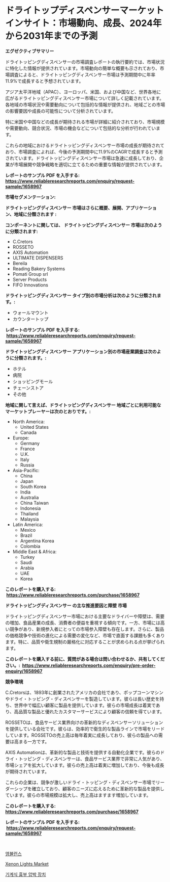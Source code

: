 <p><h1>ドライトップディスペンサーマーケットインサイト：市場動向、成長、2024年から2031年までの予測</h1></p><p><strong>エグゼクティブサマリー</strong></p>
<p><p>ドライトッピングディスペンサーの市場調査レポートの執行要約では、市場状況に特化した情報が提供されています。市場動向の簡単な概要も示されており、市場調査によると、ドライトッピングディスペンサー市場は予測期間中に年率11.9%で成長すると予想されています。</p><p>アジア太平洋地域（APAC）、ヨーロッパ、米国、および中国など、世界各地に広がるドライトッピングディスペンサー市場について詳しく記載されています。各地域の市場状況や需要動向について包括的な情報が提供され、地域ごとの市場の影響要因や成長の可能性について分析されています。</p><p>特に米国や中国などの成長が期待される市場が詳細に紹介されており、市場規模や需要動向、競合状況、市場の機会などについて包括的な分析が行われています。</p><p>これらの地域におけるドライトッピングディスペンサー市場の成長が期待されており、市場調査によれば、今後の予測期間中に11.9%のCAGRで成長すると予測されています。ドライトッピングディスペンサー市場は急速に成長しており、企業が市場展開や競争戦略を適切に立てるための重要な情報が提供されています。</p></p>
<p><strong>レポートのサンプル PDF を入手する: <a href="https://www.reliableresearchreports.com/enquiry/request-sample/1658967">https://www.reliableresearchreports.com/enquiry/request-sample/1658967</a></strong></p>
<p><strong>市場セグメンテーション:</strong></p>
<p><strong> ドライトッピングディスペンサー 市場はさらに概要、展開、アプリケーション、地域に分類されます :</strong></p>
<p><strong>コンポーネントに関しては、 ドライトッピングディスペンサー 市場は次のように分類されます: &nbsp;</strong></p>
<p><ul><li>C.Cretors</li><li>ROSSETO</li><li>AXIS Automation</li><li>ULTIMATE DISPENSERS</li><li>Bereila</li><li>Reading Bakery Systems</li><li>Pomati Group srl</li><li>Server Products</li><li>FIFO Innovations</li></ul></p>
<p><strong> ドライトッピングディスペンサー タイプ別の市場分析は次のように分類されます。:</strong></p>
<p><ul><li>ウォールマウント</li><li>カウンタートップ</li></ul></p>
<p><strong>レポートのサンプル PDF を入手する: &nbsp;<a href="https://www.reliableresearchreports.com/enquiry/request-sample/1658967">https://www.reliableresearchreports.com/enquiry/request-sample/1658967</a></strong></p>
<p><strong> ドライトッピングディスペンサー アプリケーション別の市場産業調査は次のように分類されます。:</strong></p>
<p><ul><li>ホテル</li><li>病院</li><li>ショッピングモール</li><li>チェーンストア</li><li>その他</li></ul></p>
<p><strong>地域に関して言えば、ドライトッピングディスペンサー 地域ごとに利用可能なマーケットプレーヤーは次のとおりです。:</strong></p>
<p><ul>
    <li>
        North America:
        <ul>
            <li>United States</li>
            <li>Canada</li>
        </ul>
    </li>
    <li>
        Europe:
        <ul>
            <li>Germany</li>
            <li>France</li>
            <li>U.K.</li>
            <li>Italy</li>
            <li>Russia</li>
        </ul>
    </li>
    <li>
        Asia-Pacific:
        <ul>
            <li>China</li>
            <li>Japan</li>
            <li>South Korea</li>
            <li>India</li>
            <li>Australia</li>
            <li>China Taiwan</li>
            <li>Indonesia</li>
            <li>Thailand</li>
            <li>Malaysia</li>
        </ul>
    </li>
    <li>
        Latin America:
        <ul>
            <li>Mexico</li>
            <li>Brazil</li>
            <li>Argentina Korea</li>
            <li>Colombia</li>
        </ul>
    </li>
    <li>
        Middle East & Africa:
        <ul>
            <li>Turkey</li>
            <li>Saudi</li>
            <li>Arabia</li>
            <li>UAE</li>
            <li>Korea</li>
        </ul>
    </li>
    </ul></p>
<p><strong>このレポートを購入する: &nbsp;<a href="https://www.reliableresearchreports.com/purchase/1658967">https://www.reliableresearchreports.com/purchase/1658967</a></strong></p>
<p><strong>ドライトッピングディスペンサー の主な推進要因と障壁 市場</strong></p>
<p><p>ドライトッピングディスペンサー市場における主要なドライバーや障壁は、需要の増加、食品産業の成長、消費者の便益を重視する傾向です。一方、市場には高い競争があり、新規参入者にとっての市場参入障壁も存在します。さらに、製品の価格競争や技術の進化による需要の変化など、市場で直面する課題も多くあります。特に、品質や衛生規制の厳格化に対応することが求められる点が挙げられます。</p></p>
<p><strong>このレポートを購入する前に、質問がある場合は問い合わせるか、共有してください。:&nbsp; <a href="https://www.reliableresearchreports.com/enquiry/pre-order-enquiry/1658967">https://www.reliableresearchreports.com/enquiry/pre-order-enquiry/1658967</a></strong></p>
<p><strong>競争環境</strong></p>
<p><p>C.Cretorsは、1893年に創業されたアメリカの会社であり、ポップコーンマシンやドライ・トッピング・ディスペンサーを製造しています。彼らは長い歴史を持ち、世界中で幅広い顧客に製品を提供しています。彼らの市場成長は着実であり、高品質な製品と優れたカスタマーサービスにより顧客の信頼を得ています。</p><p>ROSSETOは、食品サービス業界向けの革新的なディスペンサーソリューションを提供している会社です。彼らは、効率的で衛生的な製品ラインで市場をリードしています。ROSSETOの売上高は毎年着実に成長しており、彼らの製品への需要は高まる一方です。</p><p>AXIS Automationは、革新的な製品と技術を提供する自動化企業です。彼らのドライ・トッピング・ディスペンサーは、食品サービス業界で非常に人気があり、市場シェアを拡大しています。彼らの売上高は着実に増加しており、今後も成長が期待されています。</p><p>これらの企業は、競争が激しいドライ・トッピング・ディスペンサー市場でリーダーシップを確立しており、顧客のニーズに応えるために革新的な製品を提供しています。彼らの市場規模は拡大し、売上高はますます増加しています。</p></p>
<p><strong>このレポートを購入する: &nbsp; <a href="https://www.reliableresearchreports.com/purchase/1658967">https://www.reliableresearchreports.com/purchase/1658967</a></strong></p>
<p><strong>レポートのサンプル PDF を入手する: &nbsp;<a href="https://www.reliableresearchreports.com/enquiry/request-sample/1658967">https://www.reliableresearchreports.com/enquiry/request-sample/1658967</a></strong><strong></strong></p>
<p>&nbsp;</p>
<p><p><a href="https://medium.com/@garyauer906782023/2024-2031%EB%85%84-%EA%B8%B0%EA%B0%84-%EB%8F%99%EC%95%88-%EC%98%88%EC%B8%A1%EB%90%9C-%EA%B5%AC%EA%B8%89%EC%B0%A8-%EC%8B%9C%EC%9E%A5-%EB%8F%99%ED%96%A5%EA%B3%BC-%EC%8B%9C%EC%9E%A5-%EB%B6%84%EC%84%9D-8fbdff0a313f">앰뷸런스</a></p><p><a href="https://github.com/santosh758595/Market-Research-Report-List-3/blob/main/xenon-lights-market.md">Xenon Lights Market</a></p><p><a href="https://medium.com/@bubblebutt879567/%EA%B8%B0%EA%B3%84%EC%8B%9D-%ED%9D%89%EB%B6%80-%EC%95%95%EB%B0%95-%EC%9E%A5%EC%B9%98-%EC%8B%9C%EC%9E%A5-2031%EB%85%84%EA%B9%8C%EC%A7%80%EC%9D%98-%EB%8F%99%ED%96%A5-%EC%98%88%EC%B8%A1-%EB%B0%8F-%EA%B2%BD%EC%9F%81-%EB%B6%84%EC%84%9D-8a664b3f6bcf">기계식 흉부 압박 장치</a></p></p>